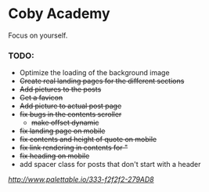 # Coby Academy

Focus on yourself.

### TODO:

- Optimize the loading of the background image
- ~~Create real landing pages for the different sections~~
- ~~Add pictures to the posts~~
- ~~Get a favicon~~
- ~~Add picture to actual post page~~
- ~~fix bugs in the contents scroller~~
  - ~~make offset dynamic~~
- ~~fix landing page on mobile~~
- ~~fix contents and height of quote on mobile~~
- ~~fix link rendering in contents for "~~
- ~~fix heading on mobile~~
- add spacer class for posts that don't start with a header

*http://www.palettable.io/333-f2f2f2-279AD8*
